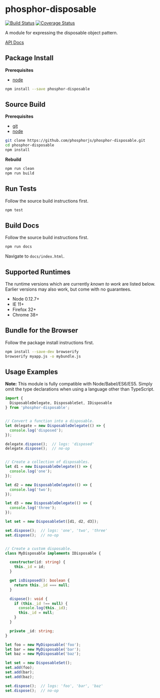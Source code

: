 phosphor-disposable
===================

[![Build Status](https://travis-ci.org/phosphorjs/phosphor-disposable.svg)](https://travis-ci.org/phosphorjs/phosphor-disposable?branch=master)
[![Coverage Status](https://coveralls.io/repos/phosphorjs/phosphor-disposable/badge.svg?branch=master&service=github)](https://coveralls.io/github/phosphorjs/phosphor-disposable?branch=master)

A module for expressing the disposable object pattern.

[API Docs](http://phosphorjs.github.io/phosphor-disposable/api/)


Package Install
---------------

**Prerequisites**
- [node](http://nodejs.org/)

```bash
npm install --save phosphor-disposable
```


Source Build
------------

**Prerequisites**
- [git](http://git-scm.com/)
- [node](http://nodejs.org/)

```bash
git clone https://github.com/phosphorjs/phosphor-disposable.git
cd phosphor-disposable
npm install
```

**Rebuild**
```bash
npm run clean
npm run build
```


Run Tests
---------

Follow the source build instructions first.

```bash
npm test
```


Build Docs
----------

Follow the source build instructions first.

```bash
npm run docs
```

Navigate to `docs/index.html`.


Supported Runtimes
------------------

The runtime versions which are currently *known to work* are listed below.
Earlier versions may also work, but come with no guarantees.

- Node 0.12.7+
- IE 11+
- Firefox 32+
- Chrome 38+


Bundle for the Browser
----------------------

Follow the package install instructions first.

```bash
npm install --save-dev browserify
browserify myapp.js -o mybundle.js
```


Usage Examples
--------------

**Note:** This module is fully compatible with Node/Babel/ES6/ES5. Simply
omit the type declarations when using a language other than TypeScript.

```typescript
import {
  DisposableDelegate, DisposableSet, IDisposable
} from 'phosphor-disposable';


// Convert a function into a disposable.
let delegate = new DisposableDelegate(() => {
  console.log('disposed');
});

delegate.dispose();  // logs: 'disposed'
delegate.dispose();  // no-op


// Create a collection of disposables.
let d1 = new DisposableDelegate(() => {
  console.log('one');
});

let d2 = new DisposableDelegate(() => {
  console.log('two');
});

let d3 = new DisposableDelegate(() => {
  console.log('three');
});

let set = new DisposableSet([d1, d2, d3]);

set.dispose();  // logs: 'one', 'two', 'three'
set.dispose();  // no-op


// Create a custom disposable.
class MyDisposable implements IDisposable {

  constructor(id: string) {
    this._id = id;
  }

  get isDisposed(): boolean {
    return this._id === null;
  }

  dispose(): void {
    if (this._id !== null) {
      console.log(this._id);
      this._id = null;
    }
  }

  private _id: string;
}

let foo = new MyDisposable('foo');
let bar = new MyDisposable('bar');
let baz = new MyDisposable('baz');

let set = new DisposableSet();
set.add(foo);
set.add(bar);
set.add(baz);

set.dispose();  // logs: 'foo', 'bar', 'baz'
set.dispose();  // no-op
```
